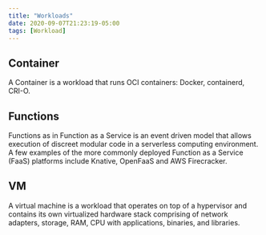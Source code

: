 ```yaml
---
title: "Workloads"
date: 2020-09-07T21:23:19-05:00
tags: [Workload]
---
```


## Container

A Container is a workload that runs OCI containers: Docker, containerd, CRI-O.

## Functions

Functions as in Function as a Service is an event driven model that allows execution of discreet modular code in a serverless computing environment. A few examples of the more commonly deployed Function as a Service (FaaS) platforms include Knative, OpenFaaS and AWS Firecracker.

## VM

A virtual machine is a workload that operates on top of a hypervisor and contains its own virtualized hardware stack comprising of network adapters, storage, RAM, CPU with applications, binaries, and libraries.
